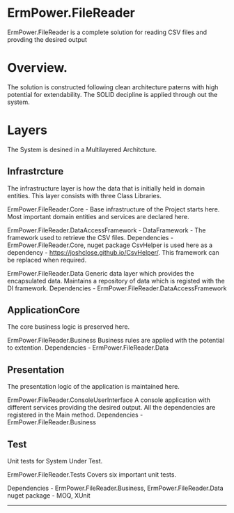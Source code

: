 # ErmPower.FileReader
ErmPower.FileReader is a complete solution for reading CSV files and provding the desired output

# Overview.
The solution is constructed following clean architecture paterns with high potential for extendability. The SOLID decipline is applied through out the system. 

# Layers
The System is desined in a Multilayered Architcture.

Infrastrcture
-------------
The infrastructure layer is how the data that is initially held in domain entities. This layer consists with three Class Libraries.

ErmPower.FileReader.Core - Base infrastructure of the Project starts here. Most important domain entities and services are declared     here.  
  
ErmPower.FileReader.DataAccessFramework - DataFramework - The framework used to retrieve the CSV files.
Dependencies -  ErmPower.FileReader.Core, 
                nuget package CsvHelper is used here as a dependency - https://joshclose.github.io/CsvHelper/.
This framework can be replaced when required.
  
ErmPower.FileReader.Data
Generic data layer which provides the encapsulated data. Maintains a repository of data which is registed with the DI framework.
Dependencies - ErmPower.FileReader.DataAccessFramework
    
ApplicationCore
---------------
The core business logic is preserved here. 
 
ErmPower.FileReader.Business
Business rules are applied with the potential to extention. 
Dependencies - ErmPower.FileReader.Data


Presentation
------------
The presentation logic of the application is maintained here.

ErmPower.FileReader.ConsoleUserInterface
A console application with different services providing the desired output. All the dependencies are registered in the Main method.
Dependencies - ErmPower.FileReader.Business

Test
----
Unit tests for System Under Test.

ErmPower.FileReader.Tests
Covers six important unit tests.

Dependencies - ErmPower.FileReader.Business, ErmPower.FileReader.Data
               nuget package - MOQ, XUnit

 
-------------------------------------------------------------------------------------------------------------------------------------- 
 
